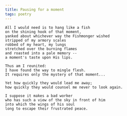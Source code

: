 ```yaml
---
title: Pausing for a moment
tags: poetry
---
```


    All I would need is to hang like a fish
    on the shining hook of that moment,
    yanked about whichever way the Fishmonger wished
    stripped of my armory scales
    robbed of my heart, my lungs
    stretched over the burning flames
    and roasted into a pale memory --
    a moment's taste upon His lips.

    Thus am I reunited:
    I have found the way to mingle flesh.
    It requires only the mystery of that moment...

    Yet how quickly they would lead me away;
    how quickly they would counsel me never to look again.

    I suppose it makes a bad worker
    who has such a view of the sky in front of him
    into which the wings of his soul
    long to escape their frustrated peace.


